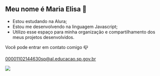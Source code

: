 ## Meu nome é Maria Elisa 🤎

- Estou estudando na Alura;
- Estou me desenvolvendo na linguagem Javascript;
- Utilizo esse espaço para minha organização e compartilhamento dos meus projetos desenvolvidos.

Você pode entrar em contato comigo 📪

00001102144630sp@al.educacao.sp.gov.br


![](https://media1.tenor.com/m/drIYxSd6pdIAAAAC/yes-dog.gif)

